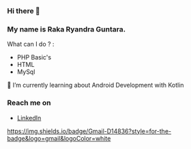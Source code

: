 ### Hi there 👋

### My name is Raka Ryandra Guntara.

What can I do ? :
- PHP Basic's
- HTML
- MySql

🌱 I’m currently learning about Android Development with Kotlin

### Reach me on
- <a href="https://www.linkedin.com/in/raka-ryandra-guntara-b23698227">LinkedIn</a>

https://img.shields.io/badge/Gmail-D14836?style=for-the-badge&logo=gmail&logoColor=white

